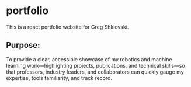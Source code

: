 # portfolio

This is a react portfolio website for Greg Shklovski.

## Purpose:
To provide a clear, accessible showcase of my robotics and machine learning work—highlighting projects, publications, and technical skills—so that professors, industry leaders, and collaborators can quickly gauge my expertise, tools familiarity, and track record.
